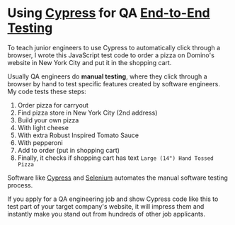 # Using [Cypress](https://www.cypress.io/) for QA [End-to-End Testing](https://circleci.com/blog/what-is-end-to-end-testing/)

To teach junior engineers to use Cypress to automatically click through a browser, I wrote this JavaScript test code to order a pizza on Domino's website in New York City and put it in the shopping cart.

Usually QA engineers do **manual testing**, where they click through a browser by hand to test specific features created by software engineers. My code tests these steps:

1. Order pizza for carryout
2. Find pizza store in New York City (2nd address)
3. Build your own pizza
4. With light cheese
5. With extra Robust Inspired Tomato Sauce
6. With pepperoni
7. Add to order (put in shopping cart)
8. Finally, it checks if shopping cart has text `Large (14") Hand Tossed Pizza`

Software like [Cypress](https://www.cypress.io/) and [Selenium](https://www.selenium.dev/) automates the manual software testing process.

If you apply for a QA engineering job and show Cypress code like this to test part of your target company's website, it will impress them and instantly make you stand out from hundreds of other job applicants.
